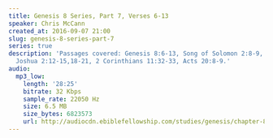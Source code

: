 ```yaml
---
title: Genesis 8 Series, Part 7, Verses 6-13
speaker: Chris McCann
created_at: 2016-09-07 21:00
slug: genesis-8-series-part-7
series: true
description: 'Passages covered: Genesis 8:6-13, Song of Solomon 2:8-9, Proverbs 7:6-9,
  Joshua 2:12-15,18-21, 2 Corinthians 11:32-33, Acts 20:8-9.'
audio:
  mp3_low:
    length: '28:25'
    bitrate: 32 Kbps
    sample_rate: 22050 Hz
    size: 6.5 MB
    size_bytes: 6823573
    url: http://audiocdn.ebiblefellowship.com/studies/genesis/chapter-8/2016.09.07_McCann_-_Genesis_8_Series_Part_7.mp3
---
```

